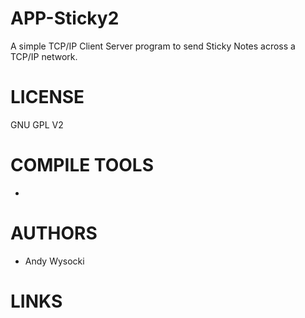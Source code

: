 APP-Sticky2
===========

A simple TCP/IP Client Server program to send Sticky Notes across a TCP/IP network.

LICENSE
========
GNU GPL V2

COMPILE TOOLS
==============
- 

AUTHORS
=============
- Andy Wysocki

LINKS
=============